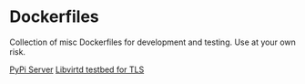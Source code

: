 # Dockerfiles

Collection of misc Dockerfiles for development and testing. Use at your own risk.

[PyPi Server](./pypi)
[Libvirtd testbed for TLS](./libvirtd)
